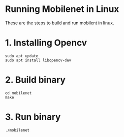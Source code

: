 # Running Mobilenet in Linux
These are the steps to build and run mobilent in linux.
# 1. Installing Opencv
```
sudo apt update
sudo apt install libopencv-dev
```
# 2. Build binary
```
cd mobilenet
make
```
# 3. Run binary
```
./mobilenet
```
